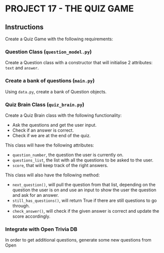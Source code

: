 # PROJECT 17 - THE QUIZ GAME

## Instructions

Create a Quiz Game with the following requirements:

### Question Class (`question_model.py`)

Create a Question class with a constructor that will initialise 2 attributes: `text` and `answer`.

### Create a bank of questions (`main.py`)

Using `data.py`, create a bank of Question objects.

### Quiz Brain Class (`quiz_brain.py`)

Create a Quiz Brain class with the following functionality:

- Ask the questions and get the user input.
- Check if an answer is correct.
- Check if we are at the end of the quiz.

This class will have the following attributes:

- `question_number`, the question the user is currently on.
- `questions_list`, the list with all the questions to be asked to the user.
- `score`, that will keep track of the right answers.

This class will also have the following method:

- `next_question()`, will pull the question from that list, depending on the question the user is on and use an
  input to show the user the question and ask for an answer.
- `still_has_questions()`, will return True if there are still questions to go through.
- `check_answer()`, will check if the given answer is correct and update the score accordingly.

### Integrate with Open Trivia DB

In order to get additional questions, generate some new questions from Open